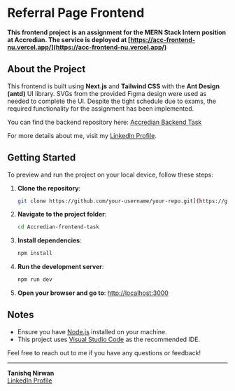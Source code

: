 # Referral Page Frontend

**This frontend project is an assignment for the MERN Stack Intern position at Accredian. The service is deployed at [https://acc-frontend-nu.vercel.app/](https://acc-frontend-nu.vercel.app/)**

## About the Project

This frontend is built using **Next.js** and **Tailwind CSS** with the **Ant Design (antd)** UI library. SVGs from the provided Figma design were used as needed to complete the UI. Despite the tight schedule due to exams, the required functionality for the assignment has been implemented.

You can find the backend repository here: [Accredian Backend Task](https://github.com/tanishqnirwan/Accredian-Backend-task)

For more details about me, visit my [LinkedIn Profile](https://www.linkedin.com/in/tanishqnirwan/).

## Getting Started

To preview and run the project on your local device, follow these steps:

1. **Clone the repository**:
    ```bash
    git clone https://github.com/your-username/your-repo.git](https://github.com/tanishqnirwan/Accredian-frontend-task.git)
    ```

2. **Navigate to the project folder**:
    ```bash
    cd Accredian-frontend-task
    ```

3. **Install dependencies**:
    ```bash
    npm install
    ```

4. **Run the development server**:
    ```bash
    npm run dev
    ```

5. **Open your browser and go to**: [http://localhost:3000](http://localhost:3000)

## Notes

- Ensure you have [Node.js](https://nodejs.org/en/download/) installed on your machine.
- This project uses [Visual Studio Code](https://code.visualstudio.com/download) as the recommended IDE.

Feel free to reach out to me if you have any questions or feedback!

---

**Tanishq Nirwan**  
[LinkedIn Profile](https://www.linkedin.com/in/tanishqnirwan/)
